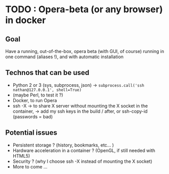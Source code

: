 # TODO : Opera-beta (or any browser) in docker

## Goal

Have a running, out-of-the-box, opera beta (with GUI, of course) running in one command (aliases !), and with automatic installation

## Technos that can be used
- Python 2 or 3 (sys, subprocess, json) -> ```subprocess.call('ssh nathan@127.0.0.1', shell=True)```
- (maybe Perl, to test it ?)
- Docker, to run Opera
- ssh -X  -> to share X server without mounting the X socket in the container, -> add my ssh keys in the build / after, or ssh-copy-id (passwords = bad)

## Potential issues 
- Persistent storage ? (history, bookmarks, etc... )
- Hardware acceleration in a container ? (OpenGL, if still needed with HTML5)
- Security ? (why I choose ssh -X instead of mounting the X socket)
- More to come ...

